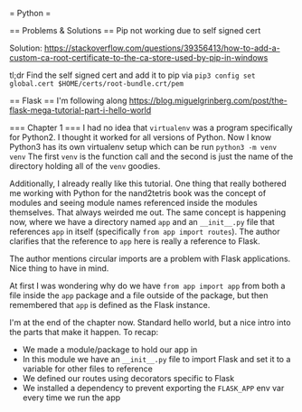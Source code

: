 = Python =

== Problems & Solutions ==
Pip not working due to self signed cert

Solution:
https://stackoverflow.com/questions/39356413/how-to-add-a-custom-ca-root-certificate-to-the-ca-store-used-by-pip-in-windows

tl;dr
Find the self signed cert and add it to pip via
`pip3 config set global.cert $HOME/certs/root-bundle.crt/pem`

== Flask ==
I'm following along https://blog.miguelgrinberg.com/post/the-flask-mega-tutorial-part-i-hello-world

=== Chapter 1 ===
I had no idea that `virtualenv` was a program specifically for Python2. I thought it worked for all versions of Python. Now I know Python3 has its own virtualenv setup which can be run `python3 -m venv venv` The first `venv` is the function call and the second is just the name of the directory holding all of the `venv` goodies.

Additionally, I already really like this tutorial.  One thing that really bothered me working with Python for the nand2tetris book was the concept of modules and seeing module names referenced inside the modules themselves. That always weirded me out. The same concept is happening now, where we have a directory named `app` and an `__init__.py` file that references `app` in itself (specifically `from app import routes`). The author clarifies that the reference to `app` here is really a reference to Flask.

The author mentions circular imports are a problem with Flask applications. Nice thing to have in mind.

At first I was wondering why do we have `from app import app` from both a file inside the `app` package and a file outside of the package, but then remembered that `app` is defined as the Flask instance.

I'm at the end of the chapter now. Standard hello world, but a nice intro into the parts that make it happen. To recap:
- We made a module/package to hold our app in
- In this module we have an `__init__.py` file to import Flask and set it to a variable for other files to reference
- We defined our routes using decorators specific to Flask
- We installed a dependency to prevent exporting the `FLASK_APP` env var every time we run the app

